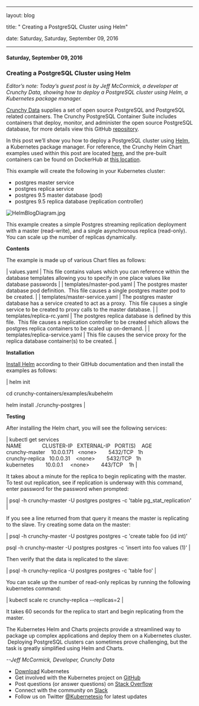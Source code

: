 ---

   layout: blog

   title:  " Creating a PostgreSQL Cluster using Helm" 

   date:   Saturday,  Saturday, September 09, 2016 
 

   --- 
#### Saturday, September 09, 2016 
### Creating a PostgreSQL Cluster using Helm 
_Editor’s note: Today’s guest post is by Jeff McCormick, a developer at Crunchy Data, showing how to deploy a PostgreSQL cluster using Helm, a Kubernetes package manager._  
  
[Crunchy Data](http://www.crunchydata.com/) supplies a set of open source PostgreSQL and PostgreSQL related containers. The Crunchy PostgreSQL Container Suite includes containers that deploy, monitor, and administer the open source PostgreSQL database, for more details view this GitHub [repository](https://github.com/crunchydata/crunchy-containers).&nbsp;  
  
In this post we’ll show you how to deploy a PostgreSQL cluster using [Helm](https://github.com/kubernetes/helm), a Kubernetes package manager. For reference, the Crunchy Helm Chart examples used within this post are located [here](https://github.com/CrunchyData/crunchy-containers/tree/master/examples/kubehelm/crunchy-postgres), and the pre-built containers can be found on DockerHub at [this location](https://hub.docker.com/u/crunchydata/dashboard/).&nbsp;  
  
This example will create the following in your Kubernetes cluster:  

- postgres master service
- postgres replica service
- postgres 9.5 master database (pod)
- postgres 9.5 replica database (replication controller)
  

  

 ![HelmBlogDiagram.jpg](https://lh5.googleusercontent.com/Ff3vRGv3RHsrbAvJUFpVTehohw-OI2AeFmeVSVrdJuU0mjx3lKTa07YlaB_a7rW65rfAdupyeSqOT2DyxnSJ6_y4sXY5DhW14qM-vkxRo32969VZEpUNrZ3hIFdwJ9T04Ev6w2to)

  

This example creates a simple Postgres streaming replication deployment with a master (read-write), and a single asynchronous replica (read-only). You can scale up the number of replicas dynamically.

  

**Contents**

  

The example is made up of various Chart files as follows:

  
  

| 
values.yaml
 | 
This file contains values which you can reference within the database templates allowing you to specify in one place values like database passwords
 |
| 
templates/master-pod.yaml
 | 
The postgres master database pod definition. &nbsp;This file causes a single postgres master pod to be created.
 |
| 
templates/master-service.yaml
 | 
The postgres master database has a service created to act as a proxy. &nbsp;This file causes a single service to be created to proxy calls to the master database.
 |
| 
templates/replica-rc.yaml
 | 
The postgres replica database is defined by this file. &nbsp;This file causes a replication controller to be created which allows the postgres replica containers to be scaled up on-demand.
 |
| 
templates/replica-service.yaml
 | 
This file causes the service proxy for the replica database container(s) to be created.
 |

  

**Installation**

  

[Install Helm](https://github.com/kubernetes/helm#install) according to their GitHub documentation and then install the examples as follows:

  
  

| 
helm init

cd crunchy-containers/examples/kubehelm

helm install ./crunchy-postgres
 |

  

**Testing**

  

After installing the Helm chart, you will see the following services:

  

| 
kubectl get services  
NAME &nbsp;&nbsp;&nbsp;&nbsp;&nbsp;&nbsp;&nbsp;&nbsp;&nbsp;&nbsp;&nbsp;&nbsp;&nbsp;CLUSTER-IP &nbsp;&nbsp;EXTERNAL-IP &nbsp;&nbsp;PORT(S) &nbsp;&nbsp;&nbsp;AGE  
crunchy-master &nbsp;&nbsp;&nbsp;10.0.0.171 &nbsp;&nbsp;\<none\> &nbsp;&nbsp;&nbsp;&nbsp;&nbsp;&nbsp;&nbsp;5432/TCP &nbsp;&nbsp;1h  
crunchy-replica &nbsp;&nbsp;10.0.0.31 &nbsp;&nbsp;&nbsp;\<none\> &nbsp;&nbsp;&nbsp;&nbsp;&nbsp;&nbsp;&nbsp;5432/TCP &nbsp;&nbsp;1h  
kubernetes &nbsp;&nbsp;&nbsp;&nbsp;&nbsp;&nbsp;&nbsp;10.0.0.1 &nbsp;&nbsp;&nbsp;&nbsp;\<none\> &nbsp;&nbsp;&nbsp;&nbsp;&nbsp;&nbsp;&nbsp;443/TCP &nbsp;&nbsp;&nbsp;1h
 |

  

It takes about a minute for the replica to begin replicating with the master. To test out replication, see if replication is underway with this command, enter password for the password when prompted:

  

| 
psql -h crunchy-master -U postgres postgres -c 'table pg\_stat\_replication'
 |

  

If you see a line returned from that query it means the master is replicating to the slave. Try creating some data on the master:

  
  

| 
psql -h crunchy-master -U postgres postgres -c 'create table foo (id int)'

psql -h crunchy-master -U postgres postgres -c 'insert into foo values (1)'
 |

  

  
Then verify that the data is replicated to the slave:

  
  

| 
psql -h crunchy-replica -U postgres postgres -c 'table foo'
 |

  

You can scale up the number of read-only replicas by running the following kubernetes command:

  

| 
kubectl scale rc crunchy-replica --replicas=2
 |

  
It takes 60 seconds for the replica to start and begin replicating from the master. &nbsp;

  

The Kubernetes Helm and Charts projects provide a streamlined way to package up complex applications and deploy them on a Kubernetes cluster. &nbsp;Deploying PostgreSQL clusters can sometimes prove challenging, but the task is greatly simplified using Helm and Charts.

  

_--Jeff McCormick, Developer, Crunchy Data_

  

- [Download](http://get.k8s.io/) Kubernetes
- Get involved with the Kubernetes project on [GitHub](https://github.com/kubernetes/kubernetes) 
- Post questions (or answer questions) on [Stack Overflow](http://stackoverflow.com/questions/tagged/kubernetes) 
- Connect with the community on [Slack](http://slack.k8s.io/)
- Follow us on Twitter [@Kubernetesio](https://twitter.com/kubernetesio) for latest updates

  

  

  

